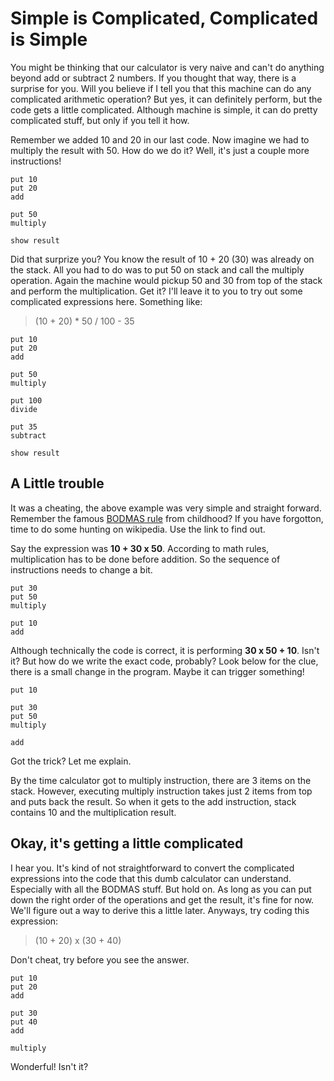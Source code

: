 # Simple is Complicated, Complicated is Simple

You might be thinking that our calculator is very naive and can't do anything beyond add or subtract 2 numbers. If you thought that way, there is a surprise for you. Will you believe if I tell you that this machine can do any complicated arithmetic operation? But yes, it can definitely perform, but the code gets a little complicated. Although machine is simple, it can do pretty complicated stuff, but only if you tell it how.

Remember we added 10 and 20 in our last code. Now imagine we had to multiply the result with 50. How do we do it? Well, it's just a couple more instructions!

```
put 10
put 20
add

put 50
multiply

show result
```

Did that surprize you? You know the result of 10 + 20 (30) was already on the stack. All you had to do was to put 50 on stack and call the multiply operation. Again the machine would pickup 50 and 30 from top of the stack and perform the multiplication. Get it? I'll leave it to you to try out some complicated expressions here. Something like:

> (10 + 20) * 50 / 100 - 35

```
put 10
put 20
add

put 50
multiply

put 100
divide

put 35
subtract

show result
```

## A Little trouble

It was a cheating, the above example was very simple and straight forward. Remember the famous [BODMAS rule](https://en.wikipedia.org/wiki/Order_of_operations) from childhood? If you have forgotton, time to do some hunting on wikipedia. Use the link to find out.

Say the expression was **10 + 30 x 50**. According to math rules, multiplication has to be done before addition. So the sequence of instructions needs to change a bit.

```
put 30
put 50
multiply

put 10
add
```

Although technically the code is correct, it is performing **30 x 50 + 10**. Isn't it? But how do we write the exact code, probably? Look below for the clue, there is a small change in the program. Maybe it can trigger something!

```
put 10

put 30
put 50
multiply

add
```

Got the trick? Let me explain.

By the time calculator got to multiply instruction, there are 3 items on the stack. However, executing multiply instruction takes just 2 items from top and puts back the result. So when it gets to the add instruction, stack contains 10 and the multiplication result.

## Okay, it's getting a little complicated

I hear you. It's kind of not straightforward to convert the complicated expressions into the code that this dumb calculator can understand. Especially with all the BODMAS stuff. But hold on. As long as you can put down the right order of the operations and get the result, it's fine for now. We'll figure out a way to derive this a little later. Anyways, try coding this expression:

> (10 + 20) x (30 + 40)

Don't cheat, try before you see the answer.

```
put 10
put 20
add

put 30
put 40
add

multiply
```

Wonderful! Isn't it?
